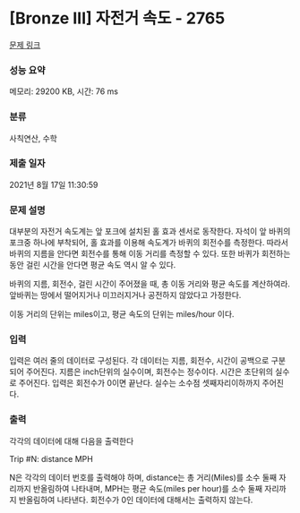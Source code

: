 # [Bronze III] 자전거 속도 - 2765 

[문제 링크](https://www.acmicpc.net/problem/2765) 

### 성능 요약

메모리: 29200 KB, 시간: 76 ms

### 분류

사칙연산, 수학

### 제출 일자

2021년 8월 17일 11:30:59

### 문제 설명

<p>대부분의 자전거 속도계는 앞 포크에 설치된 홀 효과 센서로 동작한다. 자석이 앞 바퀴의 포크중 하나에 부착되어, 홀 효과를 이용해 속도계가 바퀴의 회전수를 측정한다. 따라서 바퀴의 지름을 안다면 회전수를 통해 이동 거리를 측정할 수 있다. 또한 바퀴가 회전하는 동안 걸린 시간을 안다면 평균 속도 역시 알 수 있다.</p>

<p>바퀴의 지름, 회전수, 걸린 시간이 주어졌을 때, 총 이동 거리와 평균 속도를 계산하여라. 앞바퀴는 땅에서 떨어지거나 미끄러지거나 공전하지 않았다고 가정한다.</p>

<p>이동 거리의 단위는 miles이고, 평균 속도의 단위는 miles/hour 이다.</p>

### 입력 

 <p>입력은 여러 줄의 데이터로 구성된다. 각 데이터는 지름, 회전수, 시간이 공백으로 구분되어 주어진다. 지름은 inch단위의 실수이며, 회전수는 정수이다. 시간은 초단위의 실수로 주어진다. 입력은 회전수가 0이면 끝난다. 실수는 소수점 셋째자리이하까지 주어진다.</p>

### 출력 

 <p>각각의 데이터에 대해 다음을 출력한다</p>

<p>Trip #N: distance MPH</p>

<p>N은 각각의 데이터 번호를 출력해야 하며, distance는 총 거리(Miles)를 소수 둘째 자리까지 반올림하여 나타내며, MPH는 평균 속도(miles per hour)를 소수 둘째 자리까지 반올림하여 나타낸다. 회전수가 0인 데이터에 대해서는 출력하지 않는다.</p>


